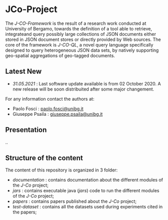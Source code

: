 # JCo-Project
The _J-CO-Framework_ is the result of a research work conducted at University of Bergamo, towards the definition of a tool able to retrieve, integrateand query possibly large collections of JSON documents either stored in JSON document stores or directly provided by Web sources.
The core of the framework is _J-CO-QL_, a novel query language specifically designed to query heterogeneous JSON data sets, by natively supporting geo-spatial aggregations of geo-tagged documents.

## Latest New
  * _31.05.2021_ : Last software update available is from 02 October 2020. A new release will be soon distribuited after some major changement.

For any information contact the authors at:
  * Paolo Fosci : paolo.fosci@unibg.it
  * Giuseppe Psaila : giuseppe.psaila@unibg.it


## Presentation
..


## Structure of the content
The content of this repository is organized in 3 folder:
 * _documentation_ : contains documentation about the different modules of the _J-Co_ project;
 * _jars_ : contains executable java (_jars_) code to run the different modules of the _J-Co_ project; 
 * _papers_ : contains papers published about the _J-Co_ project;
 * _test-dataset_ : contains all the datasets used during experiments cited in the papers;
